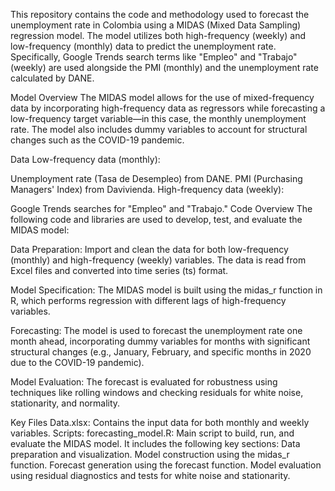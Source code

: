 This repository contains the code and methodology used to forecast the unemployment rate in Colombia using a MIDAS (Mixed Data Sampling) regression model. The model utilizes both high-frequency (weekly) and low-frequency (monthly) data to predict the unemployment rate. Specifically, Google Trends search terms like "Empleo" and "Trabajo" (weekly) are used alongside the PMI (monthly) and the unemployment rate calculated by DANE.

Model Overview
The MIDAS model allows for the use of mixed-frequency data by incorporating high-frequency data as regressors while forecasting a low-frequency target variable—in this case, the monthly unemployment rate. The model also includes dummy variables to account for structural changes such as the COVID-19 pandemic.

Data
Low-frequency data (monthly):

Unemployment rate (Tasa de Desempleo) from DANE.
PMI (Purchasing Managers' Index) from Davivienda.
High-frequency data (weekly):

Google Trends searches for "Empleo" and "Trabajo."
Code Overview
The following code and libraries are used to develop, test, and evaluate the MIDAS model:

Data Preparation: Import and clean the data for both low-frequency (monthly) and high-frequency (weekly) variables. The data is read from Excel files and converted into time series (ts) format.

Model Specification: The MIDAS model is built using the midas_r function in R, which performs regression with different lags of high-frequency variables.

Forecasting: The model is used to forecast the unemployment rate one month ahead, incorporating dummy variables for months with significant structural changes (e.g., January, February, and specific months in 2020 due to the COVID-19 pandemic).

Model Evaluation: The forecast is evaluated for robustness using techniques like rolling windows and checking residuals for white noise, stationarity, and normality.

Key Files
Data.xlsx: Contains the input data for both monthly and weekly variables.
Scripts:
forecasting_model.R: Main script to build, run, and evaluate the MIDAS model. It includes the following key sections:
Data preparation and visualization.
Model construction using the midas_r function.
Forecast generation using the forecast function.
Model evaluation using residual diagnostics and tests for white noise and stationarity.

